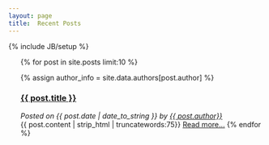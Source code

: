 ```yaml
---
layout: page
title:  Recent Posts
---
```

{% include JB/setup %}

<ul class="posts">
{% for post in site.posts  limit:10 %}

  {% assign author_info = site.data.authors[post.author] %}
  <a href="{{ BASE_PATH }}{{ post.url }}"><h3> {{ post.title }}<br /></h3></a>
	<i>Posted on {{ post.date | date_to_string }} by <a href="{{ author_info.web }}">{{ post.author}}</a><br /></i> 
        {{ post.content | strip_html | truncatewords:75}}
            <a href="{{ post.url }}">Read more...</a>
    {% endfor %}
</ul>
